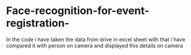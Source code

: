 # Face-recognition-for-event-registration-
In the code i have taken the data from drive in excel sheet with that i have compared it with person on camera and displayed this details on camera
